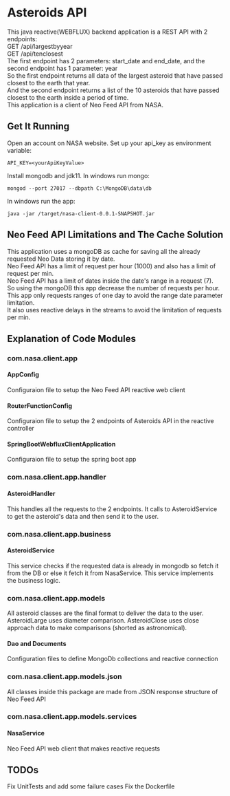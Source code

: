 # Asteroids API  
This java reactive(WEBFLUX) backend application is a REST API with 2 endpoints:  
GET /api/largestbyyear  
GET /api/tenclosest  
The first endpoint has 2 parameters: start_date and end_date, and the second endpoint has 1 parameter: year   
So the first endpoint returns all data of the largest asteroid that have passed closest to the earth that year.  
And the second endpoint returns a list of the 10 asteroids that have passed closest to the earth inside a period of time.  
This application is a client of Neo Feed API from NASA.  

## Get It Running
Open an account on NASA website.
Set up your api_key as environment variable:
```Shell
API_KEY=<yourApiKeyValue>
```  
Install mongodb and jdk11.
In windows run mongo:
```Shell
mongod --port 27017 --dbpath C:\MongoDB\data\db
```  
In windows run the app:
```Shell
java -jar /target/nasa-client-0.0.1-SNAPSHOT.jar
```  

## Neo Feed API Limitations and The Cache Solution
This application uses a mongoDB as cache for saving all the already requested Neo Data storing it by date.  
Neo Feed API has a limit of request per hour (1000) and also has a limit of request per min.  
Neo Feed API has a limit of dates inside the date's range in a request (7).  
So using the mongoDB this app decrease the number of requests per hour.  
This app only requests ranges of one day to avoid the range date parameter limitation.  
It also uses reactive delays in the streams to avoid the limitation of requests per min.  

## Explanation of Code Modules
### com.nasa.client.app
#### AppConfig
Configuraion file to setup the Neo Feed API reactive web client
#### RouterFunctionConfig
Configuraion file to setup the 2 endpoints of Asteroids API in the reactive controller
#### SpringBootWebfluxClientApplication
Configuraion file to setup the spring boot app
### com.nasa.client.app.handler
#### AsteroidHandler
This handles all the requests to the 2 endpoints. It calls to AsteroidService to get the asteroid's data and then send it to the user.
### com.nasa.client.app.business
#### AsteroidService
This service checks if the requested data is already in mongodb so fetch it from the DB or else it fetch it from NasaService.
This service implements the business logic.
### com.nasa.client.app.models
All asteroid classes are the final format to deliver the data to the user.
AsteroidLarge uses diameter comparison.
AsteroidClose uses close approach data to make comparisons (shorted as astronomical).  
#### Dao and Documents
Configuration files to define MongoDb collections and reactive connection
### com.nasa.client.app.models.json
All classes inside this package are made from JSON response structure of Neo Feed API
### com.nasa.client.app.models.services
#### NasaService
Neo Feed API web client that makes reactive requests  

## TODOs  
Fix UnitTests and add some failure cases
Fix the Dockerfile  
